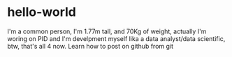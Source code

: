 # hello-world
I'm a common person, I'm 1.77m tall, and 70Kg of weight, actually I'm woring on PID and I'm develpment myself lika a data analyst/data scientific, btw, that's all 4 now.
Learn how to post on github from git
